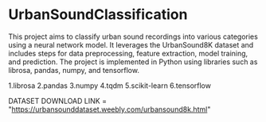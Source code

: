 # UrbanSoundClassification
This project aims to classify urban sound recordings into various categories using a neural network model. It leverages the UrbanSound8K dataset and includes steps for data preprocessing, feature extraction, model training, and prediction. The project is implemented in Python using libraries such as librosa, pandas, numpy, and tensorflow.

1.librosa
2.pandas
3.numpy
4.tqdm
5.scikit-learn
6.tensorflow

DATASET DOWNLOAD LINK  = "https://urbansounddataset.weebly.com/urbansound8k.html"

